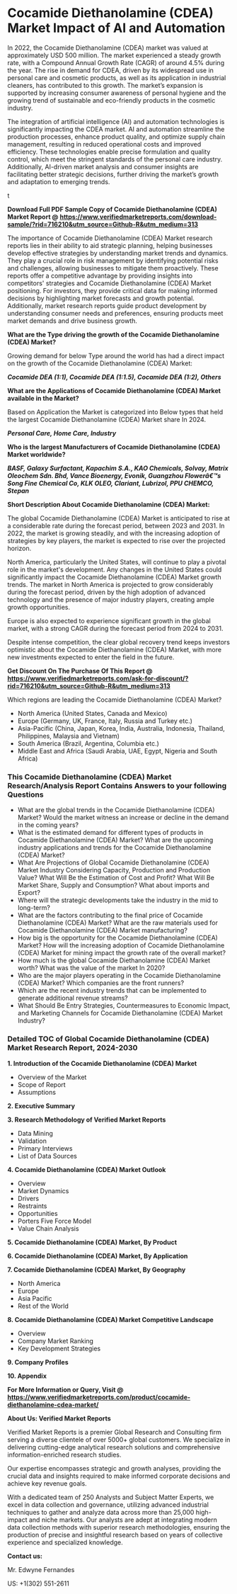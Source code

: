 <meta name="title" content="Global Cocamide Diethanolamine (CDEA) Market Impact of AI and Automation"><meta name="description" content="In 2022, the Cocamide Diethanolamine (CDEA) market was valued at approximately USD 500 million. The market experienced a steady growth rate, with a Compound Annual Gro"><meta name="title" content="Cocamide Diethanolamine (CDEA) Market Size, Share, Scope, Trends, Growth, Opportunities, Analysis, Forecast"><h1>Cocamide Diethanolamine (CDEA) Market Impact of AI and Automation</h1><p>In 2022, the Cocamide Diethanolamine (CDEA) market was valued at approximately USD 500 million. The market experienced a steady growth rate, with a Compound Annual Growth Rate (CAGR) of around 4.5% during the year. The rise in demand for CDEA, driven by its widespread use in personal care and cosmetic products, as well as its application in industrial cleaners, has contributed to this growth. The market’s expansion is supported by increasing consumer awareness of personal hygiene and the growing trend of sustainable and eco-friendly products in the cosmetic industry.</p><p>The integration of artificial intelligence (AI) and automation technologies is significantly impacting the CDEA market. AI and automation streamline the production processes, enhance product quality, and optimize supply chain management, resulting in reduced operational costs and improved efficiency. These technologies enable precise formulation and quality control, which meet the stringent standards of the personal care industry. Additionally, AI-driven market analysis and consumer insights are facilitating better strategic decisions, further driving the market’s growth and adaptation to emerging trends.</p>t</p><p id="" class=""><strong>Download Full PDF Sample Copy of Cocamide Diethanolamine (CDEA) Market Report @ <a href="https://www.verifiedmarketreports.com/download-sample/?rid=716210&utm_source=Github-R&utm_medium=313" target="_blank">https://www.verifiedmarketreports.com/download-sample/?rid=716210&utm_source=Github-R&utm_medium=313</a></strong></p><p>The importance of&nbsp;Cocamide Diethanolamine (CDEA) Market research reports lies in their ability to aid strategic planning, helping businesses develop effective strategies by understanding market trends and dynamics. They play a crucial role in risk management by identifying potential risks and challenges, allowing businesses to mitigate them proactively. These reports offer a competitive advantage by providing insights into competitors' strategies and Cocamide Diethanolamine (CDEA) Market positioning. For investors, they provide critical data for making informed decisions by highlighting market forecasts and growth potential. Additionally, market research reports guide product development by understanding consumer needs and preferences, ensuring products meet market demands and drive business growth.</p><p><strong>What are the&nbsp;Type driving the growth of the Cocamide Diethanolamine (CDEA) Market?</strong></p><p id="" class="">Growing demand for below Type around the world has had a direct impact on the growth of the Cocamide Diethanolamine (CDEA) Market:</p><em><strong>Cocamide DEA (1:1), Cocamide DEA (1:1.5), Cocamide DEA (1:2), Others</strong></em></p><strong>What are the&nbsp;Applications&nbsp;of Cocamide Diethanolamine (CDEA) Market available in the Market?</strong></p><p id="" class="">Based on Application the Market is categorized into Below types that held the largest Cocamide Diethanolamine (CDEA) Market share In 2024.</p><em><strong>Personal Care, Home Care, Industry</strong></em></p><strong>Who is the largest Manufacturers of Cocamide Diethanolamine (CDEA) Market worldwide?</strong></p><p><em><strong>BASF, Galaxy Surfactant, Kapachim S.A., KAO Chemicals, Solvay, Matrix Oleochem Sdn. Bhd, Vance Bioenergy, Evonik, Guangzhou Flowerâ€™s Song Fine Chemical Co, KLK OLEO, Clariant, Lubrizol, PPU CHEMCO, Stepan</strong></em></p><p id="" class=""><strong>Short Description About Cocamide Diethanolamine (CDEA) Market:</strong></p><p>The global Cocamide Diethanolamine (CDEA) Market is anticipated to rise at a considerable rate during the forecast period, between 2023 and 2031. In 2022, the market is growing steadily, and with the increasing adoption of strategies by key players, the market is expected to rise over the projected horizon.</p><p>North America, particularly the United States, will continue to play a pivotal role in the market's development. Any changes in the United States could significantly impact the Cocamide Diethanolamine (CDEA) Market growth trends. The market in North America is projected to grow considerably during the forecast period, driven by the high adoption of advanced technology and the presence of major industry players, creating ample growth opportunities.</p><p>Europe is also expected to experience significant growth in the global market, with a strong CAGR during the forecast period from 2024 to 2031.</p><p>Despite intense competition, the clear global recovery trend keeps investors optimistic about the Cocamide Diethanolamine (CDEA) Market, with more new investments expected to enter the field in the future.</p><p id="" class=""><strong>Get Discount On The Purchase Of This Report @ <a href="https://www.verifiedmarketreports.com/ask-for-discount/?rid=716210&utm_source=Github-R&utm_medium=313" target="_blank">https://www.verifiedmarketreports.com/ask-for-discount/?rid=716210&utm_source=Github-R&utm_medium=313</a></strong></p>Which regions are leading the Cocamide Diethanolamine (CDEA) Market?</p><ul><li>North America (United States, Canada and Mexico)</li><li>Europe (Germany, UK, France, Italy, Russia and Turkey etc.)</li><li>Asia-Pacific (China, Japan, Korea, India, Australia, Indonesia, Thailand, Philippines, Malaysia and Vietnam)</li><li>South America (Brazil, Argentina, Columbia etc.)</li><li>Middle East and Africa (Saudi Arabia, UAE, Egypt, Nigeria and South Africa)</li></ul><h3 id="" class="">This Cocamide Diethanolamine (CDEA) Market Research/Analysis Report Contains Answers to your following Questions</h3><ul><li>What are the global trends in the Cocamide Diethanolamine (CDEA) Market? Would the market witness an increase or decline in the demand in the coming years?</li><li>What is the estimated demand for different types of products in Cocamide Diethanolamine (CDEA) Market? What are the upcoming industry applications and trends for the Cocamide Diethanolamine (CDEA) Market?</li><li>What Are Projections of Global Cocamide Diethanolamine (CDEA) Market Industry Considering Capacity, Production and Production Value? What Will Be the Estimation of Cost and Profit? What Will Be Market Share, Supply and Consumption? What about imports and Export?</li><li>Where will the strategic developments take the industry in the mid to long-term?</li><li>What are the factors contributing to the final price of Cocamide Diethanolamine (CDEA) Market? What are the raw materials used for Cocamide Diethanolamine (CDEA) Market manufacturing?</li><li>How big is the opportunity for the Cocamide Diethanolamine (CDEA) Market? How will the increasing adoption of Cocamide Diethanolamine (CDEA) Market for mining impact the growth rate of the overall market?</li><li>How much is the global Cocamide Diethanolamine (CDEA) Market worth? What was the value of the market In 2020?</li><li>Who are the major players operating in the Cocamide Diethanolamine (CDEA) Market? Which companies are the front runners?</li><li>Which are the recent industry trends that can be implemented to generate additional revenue streams?</li><li>What Should Be Entry Strategies, Countermeasures to Economic Impact, and Marketing Channels for Cocamide Diethanolamine (CDEA) Market Industry?</li></ul><h3 id="" class="">Detailed TOC of Global Cocamide Diethanolamine (CDEA) Market Research Report, 2024-2030</h3><p id="" class=""><strong>1. Introduction of the Cocamide Diethanolamine (CDEA) Market</strong></p><ul><li>Overview of the Market</li><li>Scope of Report</li><li>Assumptions</li></ul><p id="" class=""><strong>2. Executive Summary</strong></p><p id="" class=""><strong>3. Research Methodology of Verified Market Reports</strong></p><ul><li>Data Mining</li><li>Validation</li><li>Primary Interviews</li><li>List of Data Sources</li></ul><p id="" class=""><strong>4. Cocamide Diethanolamine (CDEA) Market Outlook</strong></p><ul><li>Overview</li><li>Market Dynamics</li><li>Drivers</li><li>Restraints</li><li>Opportunities</li><li>Porters Five Force Model</li><li>Value Chain Analysis</li></ul><p id="" class=""><strong>5. Cocamide Diethanolamine (CDEA) Market, By Product</strong></p><p id="" class=""><strong>6. Cocamide Diethanolamine (CDEA) Market, By Application</strong></p><p id="" class=""><strong>7. Cocamide Diethanolamine (CDEA) Market, By Geography</strong></p><ul><li>North America</li><li>Europe</li><li>Asia Pacific</li><li>Rest of the World</li></ul><p id="" class=""><strong>8. Cocamide Diethanolamine (CDEA) Market Competitive Landscape</strong></p><ul><li>Overview</li><li>Company Market Ranking</li><li>Key Development Strategies</li></ul><p id="" class=""><strong>9. Company Profiles</strong></p><p id="" class=""><strong>10. Appendix</strong></p><p id="" class=""><strong>For More Information or Query, Visit @ <a href="https://www.verifiedmarketreports.com/product/cocamide-diethanolamine-cdea-market/" target="_blank">https://www.verifiedmarketreports.com/product/cocamide-diethanolamine-cdea-market/</a></strong></p><p id="" class=""><strong>About Us: Verified Market Reports</strong></p><p id="" class="">Verified Market Reports is a premier Global Research and Consulting firm serving a diverse clientele of over 5000+ global customers. We specialize in delivering cutting-edge analytical research solutions and comprehensive information-enriched research studies.</p><p id="" class="">Our expertise encompasses strategic and growth analyses, providing the crucial data and insights required to make informed corporate decisions and achieve key revenue goals.</p><p id="" class="">With a dedicated team of 250 Analysts and Subject Matter Experts, we excel in data collection and governance, utilizing advanced industrial techniques to gather and analyze data across more than 25,000 high-impact and niche markets. Our analysts are adept at integrating modern data collection methods with superior research methodologies, ensuring the production of precise and insightful research based on years of collective experience and specialized knowledge.</p><p id="" class=""><strong>Contact us:</strong></p><p id="" class="">Mr. Edwyne Fernandes</p><p id="" class="">US: +1(302) 551-2611</p>